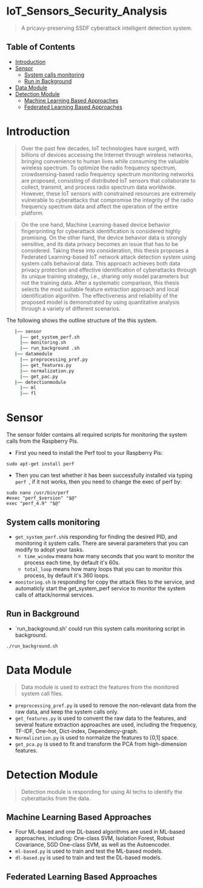 # IoT_Sensors_Security_Analysis
> A pricavy-preserving SSDF cyberattack intelligent detection system.
## Table of Contents

   * [Introduction](#introduction)
   * [Sensor](#sensor)
      * [System calls monitoring](#system-calls-monitoring)
      * [Run in Background](#run-in-Background)
   * [Data Module](#data-module)
   * [Detection Module](#detection-module)
      * [Machine Learning Based Approaches](#machine-learning-based-approaches)
      * [Federated Learning Based Approaches](#federated-learning-based-approaches)

# Introduction
> Over the past few decades, IoT technologies have surged, with billions of devices accessing the Internet through wireless networks, bringing convenience to human lives while consuming the valuable wireless spectrum. To optimize the radio frequency spectrum, crowdsensing-based radio frequency spectrum monitoring networks are proposed, consisting of distributed IoT sensors that collaborate to collect, transmit, and process radio spectrum data worldwide. However, these IoT sensors with constrained resources are extremely vulnerable to cyberattacks that compromise the integrity of the radio frequency spectrum data and affect the operation of the entire platform. 

> On the one hand, Machine Learning-based device behavior fingerprinting for cyberattack identification is considered highly promising. On the other hand, the device behavior data is strongly sensitive, and its data privacy becomes an issue that has to be considered. Taking these into consideration, this thesis proposes a Federated Learning-based IoT network attack detection system using system calls behavioral data. This approach achieves both data privacy protection and effective identification of cyberattacks through its unique training strategy, i.e., sharing only model parameters but not the training data. After a systematic comparison, this thesis selects the most suitable feature extraction approach and local identification algorithm. The effectiveness and reliability of the proposed model is demonstrated by using quantitative analysis through a variety of different scenarios.

The following shows the outline structure of the this system.
   ```bash
      |—— sensor
        |—— get_system_perf.sh
        |—— monitoring.sh
        |—— run_background .sh
      |—— datamodule
        |—— preprocessing_pref.py
        |—— get_features.py
        |—— normalization.py
        |—— get_pac.py
      |—— detectionmodule
        |—— ml
        |—— fl
   ```
# Sensor
   The sensor folder contains all required scripts for monitoring the system calls from the Raspberry Pis.
   * First you need to install the Perf tool to your Raspberry Pis:
   
    
    sudo apt-get install perf
    

   * Then you can test whether it has been successfully installed via typing  `perf `, if it not works, then you need to change the exec of perf by:

    
    sudo nano /usr/bin/perf
    #exec "perf_$version" "$@"
    exec "perf_4.9" "$@"

## System calls monitoring
   * `get_system_perf.sh`is responding for finding the desired PID, and monitoring it system calls. There are several parameters that you can modify to adopt your tasks.
      * `time_window` means how many seconds that you want to monitor the process each time, by default it's 60s.
      * `total_loop` means how many loops that you can to monitor this process, by default it's 360 loops.
   * `monitoring.sh` is responding for copy the attack files to the service, and automaticly start the get_system_perf service to monitor the system calls of attack/normal services.
## Run in Background
   * `run_background.sh' could run this system calls monitoring script in background. 
   
    ./run_background.sh
   
# Data Module
 > Data module is used to extract the features from the monitored system call files.
   * `preprocessing_pref.py` is used to remove the non-relevant data from the raw data, and keep the system calls only.
   * `get_features.py` is used to convent the raw data to the features, and several feature extraction approaches are used, including the frequency, TF-IDF, One-hot, Dict-index, Dependency-graph.
   * `Normalization.py` is used to normalize the features to [0,1] space.
   * `get_pca.py` is used to fit and transform the PCA from high-dimension features.
# Detection Module
> Detection module is responding for using AI techs to identify the cyberattacks from the data.
## Machine Learning Based Approaches
   * Four ML-based and one DL-based algorithms are used in ML-based approaches, including: One-class SVM, Isolation Forest, Robust Covariance, SGD One-class SVM, as well as the Autoencoder.
   * `ml-based.py` is used to train and test the ML-based models.
   * `dl-based.py` is used to train and test the DL-based models.
## Federated Learning Based Approaches
